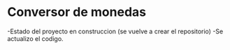 <h1>Conversor de monedas</h1>

-Estado del proyecto en construccion (se vuelve a crear el repositorio)
-Se actualizo el codigo.
